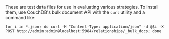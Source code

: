 These are test data files for use in evaluating various strategies.  To install them, use CouchDB's bulk document API with the `curl` utility and a command like:

`for i in *.json; do curl -H "Content-Type: application/json" -d @$i -X POST http://admin:admin@localhost:5984/relationships/_bulk_docs; done`
